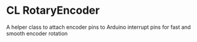 # CL RotaryEncoder

A helper class to attach encoder pins to Arduino interrupt pins for fast and smooth encoder rotation

